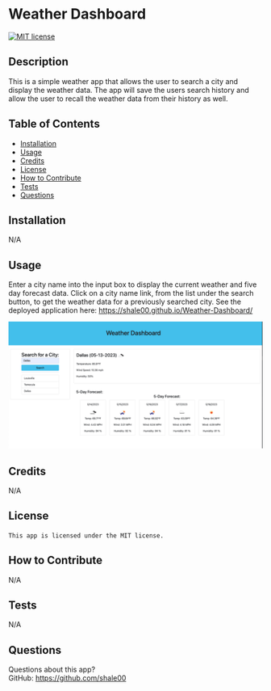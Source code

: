 # Weather Dashboard

  [![MIT license](https://img.shields.io/badge/License-MIT-blue.svg)](https://lbesson.mit-license.org/)

  ## Description
  This is a simple weather app that allows the user to search a city and display the weather data. The app will save the users search history and allow the user to recall the weather data from their history as well.

  ## Table of Contents
  * [Installation](#installation)
  * [Usage](#usage)
  * [Credits](#credits)
  * [License](#license)
  * [How to Contribute](#how-to-contribute)
  * [Tests](#tests)
  * [Questions](#questions)
  
  ## Installation
  N/A

  ## Usage
  Enter a city name into the input box to display the current weather and five day forecast data. Click on a city name link, from the list under the search button, to get the weather data for a previously searched city.
  See the deployed application here: https://shale00.github.io/Weather-Dashboard/

  ![screenshot](Assets/img/weatherDashboar-screenshot.png)

  ## Credits
  N/A

  ## License
    This app is licensed under the MIT license.

  ## How to Contribute
  N/A

  ## Tests
  N/A

  ## Questions
  Questions about this app?  
  GitHub: https://github.com/shale00  
